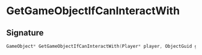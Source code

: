 # GetGameObjectIfCanInteractWith

## Signature

```cpp
GameObject* GetGameObjectIfCanInteractWith(Player* player, ObjectGuid guid, GameobjectTypes type)
```
